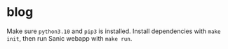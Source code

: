 # blog

Make sure `python3.10` and `pip3` is installed.
Install dependencies with `make init`, then run Sanic webapp with `make run`.
